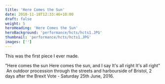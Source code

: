 ```yaml
---
title: 'Here Comes the Sun'
date: 2018-11-18T12:33:46+10:00
draft: false
weight: 5
heroHeading: 'Here Comes the Sun'
heroBackground: 'performance/hcts/hcts1.JPG'
thumbnail: 'performance/hcts/hcts1.JPG'
images: ['']
---
```


This was the first piece I ever made. 

"Here comes the sun
Here comes the sun, and I say
It's all right
It's all right"
​
An outdoor procession through the streets and harbourside of Bristol, 2 days after the Brexit Vote - Saturday 25th June, 2016.

